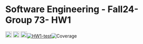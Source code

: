 # Software Engineering - Fall24- Group 73- HW1
<img alt="Python Badge" src="https://img.shields.io/badge/Python-3776AB?style=for-the-badge&logo=python&logoColor=white" style="height:20px;"> <img alt="License Badge" src="https://img.shields.io/github/license/SE-Ultra/SE-HW1" style="height:20px;"> <img alt="License Badge" src="https://img.shields.io/badge/Linux-FCC624?style=for-the-badge&logo=linux&logoColor=black" style="height:20px;">[![HW1-test](https://github.com/SE-Fall24-G73/SE-Fall24-G73-HW1/actions/workflows/actions.yml/badge.svg)](https://github.com/SE-Fall24-G73/SE-Fall24-G73-HW1/actions/workflows/actions.yml)![Coverage](badges/coverage-badge.svg)
